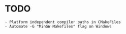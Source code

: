 # TODO
    - Platform independent compiler paths in CMakeFiles
    - Automate -G "MinGW Makefiles" flag on Windows